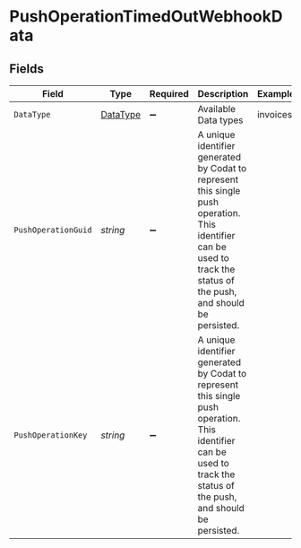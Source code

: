 # PushOperationTimedOutWebhookData


## Fields

| Field                                                                                                                                                                 | Type                                                                                                                                                                  | Required                                                                                                                                                              | Description                                                                                                                                                           | Example                                                                                                                                                               |
| --------------------------------------------------------------------------------------------------------------------------------------------------------------------- | --------------------------------------------------------------------------------------------------------------------------------------------------------------------- | --------------------------------------------------------------------------------------------------------------------------------------------------------------------- | --------------------------------------------------------------------------------------------------------------------------------------------------------------------- | --------------------------------------------------------------------------------------------------------------------------------------------------------------------- |
| `DataType`                                                                                                                                                            | [DataType](../../models/shared/DataType.md)                                                                                                                           | :heavy_minus_sign:                                                                                                                                                    | Available Data types                                                                                                                                                  | invoices                                                                                                                                                              |
| `PushOperationGuid`                                                                                                                                                   | *string*                                                                                                                                                              | :heavy_minus_sign:                                                                                                                                                    | A unique identifier generated by Codat to represent this single push operation. This identifier can be used to track the status of the push, and should be persisted. |                                                                                                                                                                       |
| `PushOperationKey`                                                                                                                                                    | *string*                                                                                                                                                              | :heavy_minus_sign:                                                                                                                                                    | A unique identifier generated by Codat to represent this single push operation. This identifier can be used to track the status of the push, and should be persisted. |                                                                                                                                                                       |